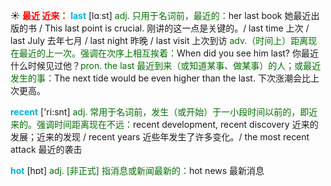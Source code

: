 ☀ <font color="red">**最近 近来：**</font>
<font color="sky blue">**last**</font> [lɑːst] 
<font color="rgb(227, 108, 9)">adj. 只用于名词前，最近的：</font>her last book 她最近出版的书 / This last point is crucial. 刚讲的这一点是关键的。/ last time 上次 / last July 去年七月 / last night 昨晚 / last visit 上次到访 <font color="rgb(227, 108, 9)">adv.（时间上）距离现在最近的上一次。强调在次序上相互挨着：</font>When did you see him last? 你最近什么时候见过他？<font color="rgb(227, 108, 9)">pron. the last 最近到来（或知道某事、做某事）的人；或最近发生的事：</font>The next tide would be even higher than the last. 下次涨潮会比上次更高。

<font color="sky blue">**recent**</font> ['ri:snt] 
<font color="rgb(227, 108, 9)">adj. 常用于名词前，发生（或开始）于一小段时间以前的，即近来的。强调时间距离现在不远：</font>recent development, recent discovery 近来的发展；近来的发现 / recent years 近些年发生了许多变化。/ the most recent attack 最近的袭击

<font color="sky blue">**hot**</font> [hɒt] 
<font color="rgb(227, 108, 9)">adj. [非正式] 指消息或新闻最新的：</font>hot news 最新消息
